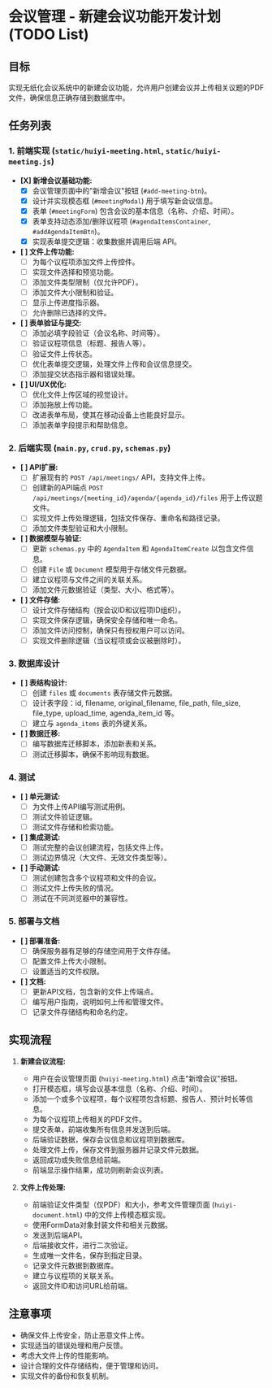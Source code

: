 # 会议管理 - 新建会议功能开发计划 (TODO List)

## 目标
实现无纸化会议系统中的新建会议功能，允许用户创建会议并上传相关议题的PDF文件，确保信息正确存储到数据库中。

## 任务列表

### 1. 前端实现 (`static/huiyi-meeting.html`, `static/huiyi-meeting.js`)

- **[X] 新增会议基础功能:**
  - [X] 会议管理页面中的"新增会议"按钮 (`#add-meeting-btn`)。
  - [X] 设计并实现模态框 (`#meetingModal`) 用于填写新会议信息。
  - [X] 表单 (`#meetingForm`) 包含会议的基本信息（名称、介绍、时间）。
  - [X] 表单支持动态添加/删除议程项 (`#agendaItemsContainer`, `#addAgendaItemBtn`)。
  - [X] 实现表单提交逻辑：收集数据并调用后端 API。

- **[ ] 文件上传功能:**
  - [ ] 为每个议程项添加文件上传控件。
  - [ ] 实现文件选择和预览功能。
  - [ ] 添加文件类型限制（仅允许PDF）。
  - [ ] 添加文件大小限制和验证。
  - [ ] 显示上传进度指示器。
  - [ ] 允许删除已选择的文件。

- **[ ] 表单验证与提交:**
  - [ ] 添加必填字段验证（会议名称、时间等）。
  - [ ] 验证议程项信息（标题、报告人等）。
  - [ ] 验证文件上传状态。
  - [ ] 优化表单提交逻辑，处理文件上传和会议信息提交。
  - [ ] 添加提交状态指示器和错误处理。

- **[ ] UI/UX优化:**
  - [ ] 优化文件上传区域的视觉设计。
  - [ ] 添加拖放上传功能。
  - [ ] 改进表单布局，使其在移动设备上也能良好显示。
  - [ ] 添加表单字段提示和帮助信息。

### 2. 后端实现 (`main.py`, `crud.py`, `schemas.py`)

- **[ ] API扩展:**
  - [ ] 扩展现有的 `POST /api/meetings/` API，支持文件上传。
  - [ ] 创建新的API端点 `POST /api/meetings/{meeting_id}/agenda/{agenda_id}/files` 用于上传议题文件。
  - [ ] 实现文件上传处理逻辑，包括文件保存、重命名和路径记录。
  - [ ] 添加文件类型验证和大小限制。

- **[ ] 数据模型与验证:**
  - [ ] 更新 `schemas.py` 中的 `AgendaItem` 和 `AgendaItemCreate` 以包含文件信息。
  - [ ] 创建 `File` 或 `Document` 模型用于存储文件元数据。
  - [ ] 建立议程项与文件之间的关联关系。
  - [ ] 添加文件元数据验证（类型、大小、格式等）。

- **[ ] 文件存储:**
  - [ ] 设计文件存储结构（按会议ID和议程项ID组织）。
  - [ ] 实现文件保存逻辑，确保安全存储和唯一命名。
  - [ ] 添加文件访问控制，确保只有授权用户可以访问。
  - [ ] 实现文件删除逻辑（当议程项或会议被删除时）。

### 3. 数据库设计

- **[ ] 表结构设计:**
  - [ ] 创建 `files` 或 `documents` 表存储文件元数据。
  - [ ] 设计表字段：id, filename, original_filename, file_path, file_size, file_type, upload_time, agenda_item_id 等。
  - [ ] 建立与 `agenda_items` 表的外键关系。

- **[ ] 数据迁移:**
  - [ ] 编写数据库迁移脚本，添加新表和关系。
  - [ ] 测试迁移脚本，确保不影响现有数据。

### 4. 测试

- **[ ] 单元测试:**
  - [ ] 为文件上传API编写测试用例。
  - [ ] 测试文件验证逻辑。
  - [ ] 测试文件存储和检索功能。

- **[ ] 集成测试:**
  - [ ] 测试完整的会议创建流程，包括文件上传。
  - [ ] 测试边界情况（大文件、无效文件类型等）。

- **[ ] 手动测试:**
  - [ ] 测试创建包含多个议程项和文件的会议。
  - [ ] 测试文件上传失败的情况。
  - [ ] 测试在不同浏览器中的兼容性。

### 5. 部署与文档

- **[ ] 部署准备:**
  - [ ] 确保服务器有足够的存储空间用于文件存储。
  - [ ] 配置文件上传大小限制。
  - [ ] 设置适当的文件权限。

- **[ ] 文档:**
  - [ ] 更新API文档，包含新的文件上传端点。
  - [ ] 编写用户指南，说明如何上传和管理文件。
  - [ ] 记录文件存储结构和命名约定。

## 实现流程

1. **新建会议流程:**
   - 用户在会议管理页面 (`huiyi-meeting.html`) 点击"新增会议"按钮。
   - 打开模态框，填写会议基本信息（名称、介绍、时间）。
   - 添加一个或多个议程项，每个议程项包含标题、报告人、预计时长等信息。
   - 为每个议程项上传相关的PDF文件。
   - 提交表单，前端收集所有信息并发送到后端。
   - 后端验证数据，保存会议信息和议程项到数据库。
   - 处理文件上传，保存文件到服务器并记录文件元数据。
   - 返回成功或失败信息给前端。
   - 前端显示操作结果，成功则刷新会议列表。

2. **文件上传处理:**
   - 前端验证文件类型（仅PDF）和大小，参考文件管理页面 (`huiyi-document.html`) 中的文件上传模态框实现。
   - 使用FormData对象封装文件和相关元数据。
   - 发送到后端API。
   - 后端接收文件，进行二次验证。
   - 生成唯一文件名，保存到指定目录。
   - 记录文件元数据到数据库。
   - 建立与议程项的关联关系。
   - 返回文件ID和访问URL给前端。

## 注意事项

- 确保文件上传安全，防止恶意文件上传。
- 实现适当的错误处理和用户反馈。
- 考虑大文件上传的性能影响。
- 设计合理的文件存储结构，便于管理和访问。
- 实现文件的备份和恢复机制。